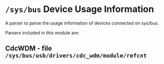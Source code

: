 ``/sys/bus`` Device Usage Information
=====================================

A parser to parse the usage information of devices connected
on sys/bus.

Parsers included in this module are:

CdcWDM - file ``/sys/bus/usb/drivers/cdc_wdm/module/refcnt``
------------------------------------------------------------